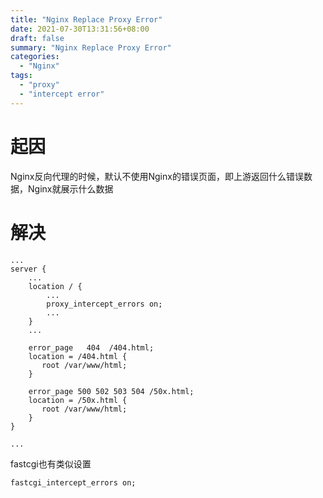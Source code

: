 ```yaml
---
title: "Nginx Replace Proxy Error"
date: 2021-07-30T13:31:56+08:00
draft: false
summary: "Nginx Replace Proxy Error"
categories:
  - "Nginx"
tags:
  - "proxy"
  - "intercept error"
---
```


# 起因

Nginx反向代理的时候，默认不使用Nginx的错误页面，即上游返回什么错误数据，Nginx就展示什么数据

# 解决

```
...
server {
    ...
    location / {
        ...
        proxy_intercept_errors on;
        ...
    }
    ...

    error_page   404  /404.html;
    location = /404.html {
       root /var/www/html;
    }

    error_page 500 502 503 504 /50x.html;
    location = /50x.html {
       root /var/www/html;
    }
}

...
```

fastcgi也有类似设置

```
fastcgi_intercept_errors on;
```